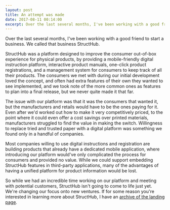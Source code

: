 ```yaml
---
layout: post
title: An attempt was made
date: 2017-08-11 00:14:00
excerpt: Over the last several months, I've been working with a good friend to start a business. We called that business StructHub.
---
```


Over the last several months, I've been working with a good friend to start a business. We called that business StructHub.

StructHub was a platform designed to improve the consumer out-of-box experience for physical products, by providing a mobile-friendly digital instruction platform, interactive product manuals, one-click product registrations, and a management system for consumers to keep track of all their products. The consumers we met with during our initial development loved the concept, and often had extra features of their own they wanted to see implemented, and we took note of the more common ones as features to plan into a final release, but we never quite made it that far.

The issue with our platform was that it was the consumers that wanted it, but the manufacturers and retails would have to be the ones paying for it. Even after we'd worked out how to make it very competitively priced, to the point where it could even offer a cost savings over printed materials, manufacturers struggled to find the value in making the switch. Willingness to replace tried and trusted paper with a digital platform was something we found only in a handful of companies.

Most companies willing to use digital instructions and registration are building products that already have a dedicated mobile application, where introducing our platform would've only complicated the process for consumers and provided no value. While we could support embedding StructHub features in third-party applications, many of the advantages of having a unified platform for product information would be lost.

So while we had an incredible time working on our platform and meeting with potential customers, StructHub isn't going to come to life just yet. We're changing our focus onto new ventures. If for some reason you're interested in learning more about StructHub, I have an [archive of the landing page](https://phpizza.com/~alan/structhub/).
